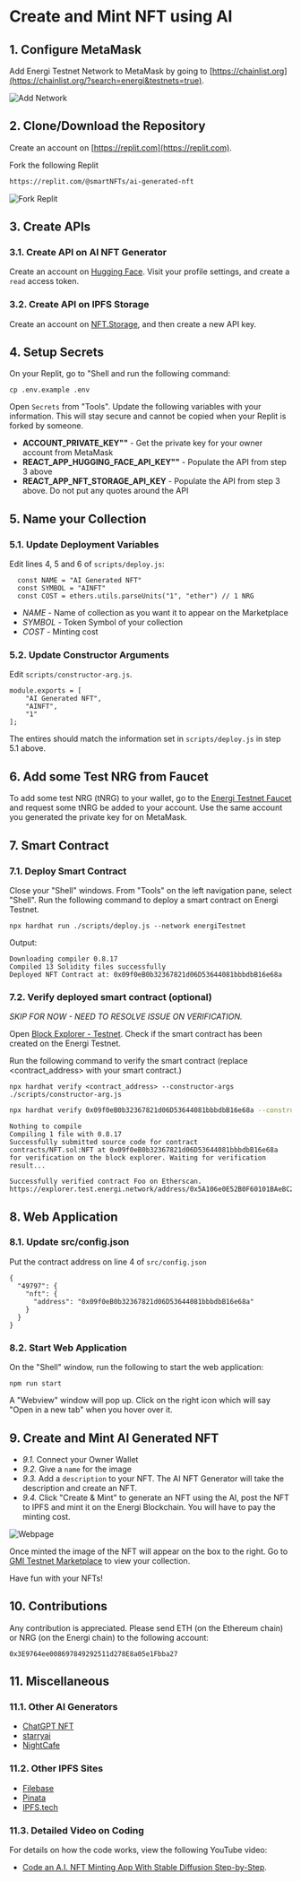 # Create and Mint NFT using AI


## 1. Configure MetaMask

Add Energi Testnet Network to MetaMask by going to [https://chainlist.org](https://chainlist.org/?search=energi&testnets=true).

![Add Network](src/assets/img/chainlist-add-network.png)


## 2. Clone/Download the Repository

Create an account on [https://replit.com](https://replit.com).

Fork the following Replit

```bash
https://replit.com/@smartNFTs/ai-generated-nft
```

![Fork Replit](src/assets/img/replit-fork.png)


## 3. Create APIs

### 3.1. Create API on AI NFT Generator

Create an account on [Hugging Face](https://huggingface.co/). Visit your profile settings, and create a `read` access token.

### 3.2. Create API on IPFS Storage

Create an account on [NFT.Storage](https://nft.storage/), and then create a new API key.


## 4. Setup Secrets

On your Replit, go to "Shell and run the following command:

```
cp .env.example .env
```

Open `Secrets` from "Tools". Update the following variables with your information. This will stay secure and cannot be copied when your Replit is forked by someone.

- **ACCOUNT_PRIVATE_KEY""** - Get the private key for your owner account from MetaMask
- **REACT_APP_HUGGING_FACE_API_KEY""** - Populate the API from step 3 above
- **REACT_APP_NFT_STORAGE_API_KEY** - Populate the API from step 3 above. Do not put any quotes around the API


## 5. Name your Collection

### 5.1. Update Deployment Variables

Edit lines 4, 5 and 6 of `scripts/deploy.js`:

```
  const NAME = "AI Generated NFT"
  const SYMBOL = "AINFT"
  const COST = ethers.utils.parseUnits("1", "ether") // 1 NRG
```

- *NAME* - Name of collection as you want it to appear on the Marketplace
- *SYMBOL* - Token Symbol of your collection
- *COST* - Minting cost


### 5.2. Update Constructor Arguments

Edit `scripts/constructor-arg.js`. 

```
module.exports = [
    "AI Generated NFT", 
    "AINFT", 
    "1"
];
```

The entires should match the information set in `scripts/deploy.js` in step 5.1 above.


## 6. Add some Test NRG from Faucet

To add some test NRG (tNRG) to your wallet, go to the [Energi Testnet Faucet](https://faucet.energi.network/) and request some tNRG be added to your account. Use the same account you generated the private key for on MetaMask.


## 7. Smart Contract

### 7.1. Deploy Smart Contract

Close your "Shell" windows. From "Tools" on the left navigation pane, select "Shell". Run the following command to deploy a smart contract on Energi Testnet.

```
npx hardhat run ./scripts/deploy.js --network energiTestnet
```

Output:

```test title="Output"
Downloading compiler 0.8.17
Compiled 13 Solidity files successfully
Deployed NFT Contract at: 0x09f0eB0b32367821d06D53644081bbbdbB16e68a
```

### 7.2. Verify deployed smart contract (optional)

_SKIP FOR NOW - NEED TO RESOLVE ISSUE ON VERIFICATION._

Open [Block Explorer - Testnet](https://explorer.test.energi.network/). Check if the smart contract has been created on the Energi Testnet. 

Run the following command to verify the smart contract (replace <contract_address> with your smart contract.)

```text
npx hardhat verify <contract_address> --constructor-args ./scripts/constructor-arg.js
```

```bash title="Verify Smart Contract"
npx hardhat verify 0x09f0eB0b32367821d06D53644081bbbdbB16e68a --constructor-args ./scripts/constructor-arg.js
```

```text title="Verify output"
Nothing to compile
Compiling 1 file with 0.8.17
Successfully submitted source code for contract
contracts/NFT.sol:NFT at 0x09f0eB0b32367821d06D53644081bbbdbB16e68a
for verification on the block explorer. Waiting for verification result...

Successfully verified contract Foo on Etherscan.
https://explorer.test.energi.network/address/0x5A106e0E52B0F60101BAeBC255c1E5d5D9fA0ABd/contracts
```


## 8. Web Application

### 8.1. Update src/config.json

Put the contract address on line 4 of `src/config.json`

```
{
  "49797": {
    "nft": {
      "address": "0x09f0eB0b32367821d06D53644081bbbdbB16e68a"
    }
  }
}
```

### 8.2. Start Web Application

On the "Shell" window, run the following to start the web application:

```
npm run start
```

A "Webview" window will pop up. Click on the right icon which will say "Open in a new tab" when you hover over it.


## 9. Create and Mint AI Generated NFT

- *9.1.* Connect your Owner Wallet
- *9.2.* Give a `name` for the image
- *9.3.* Add a `description` to your NFT. The AI NFT Generator will take the description and create an NFT. 
- *9.4.* Click "Create & Mint" to generate an NFT using the AI, post the NFT to IPFS and mint it on the Energi Blockchain. You will have to pay the minting cost. 

![Webpage](src/assets/img/webpage.png)

Once minted the image of the NFT will appear on the box to the right. Go to [GMI Testnet Marketplace](https://nrg.test.gonnamakeit.com) to view your collection.

Have fun with your NFTs!


## 10. Contributions

Any contribution is appreciated. Please send ETH (on the Ethereum chain) or NRG (on the Energi chain) to the following account:

```
0x3E9764ee008697849292511d278E8a05e1Fbba27
```


## 11. Miscellaneous

### 11.1. Other AI Generators

- [ChatGPT NFT](https://nft.chaingpt.org/)
- [starryai](https://starryai.com/create-nft-art-with-artificial-intelligence)
- [NightCafe](https://creator.nightcafe.studio/create-nft-art)

### 11.2. Other IPFS Sites

- [Filebase](https://filebase.com/)
- [Pinata](https://www.pinata.cloud/)
- [IPFS.tech](https://ipfs.tech/)

### 11.3. Detailed Video on Coding

For details on how the code works, view the following YouTube video:

- [Code an A.I. NFT Minting App With Stable Diffusion Step-by-Step](https://www.youtube.com/watch?v=myascjqPnFc).
